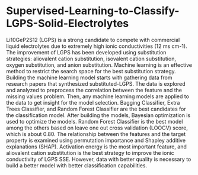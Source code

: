 # Supervised-Learning-to-Classify-LGPS-Solid-Electrolytes
Li10GeP2S12 (LGPS) is a strong candidate to compete with commercial liquid electrolytes due to extremely high ionic conductivities (12 ms cm-1). The improvement of LGPS has been developed using substitution strategies: aliovalent cation substitution, isovalent cation substitution, oxygen substitution, and anion substitution. Machine learning is an effective method to restrict the search space for the best substitution strategy. Building the machine learning model starts with gathering data from research papers that synthesized substituted-LGPS. The data is explored and analyzed to preprocess the correlation between the feature and the missing values problem. Then, any machine learning models are applied to the data to get insight for the model selection. Bagging Classifier, Extra Trees Classifier, and Random Forest Classifier are the best candidates for the classification model. After building the models, Bayesian optimization is used to optimize the models. Random Forest Classifier is the best model among the others based on leave one out cross validation (LOOCV) score, which is about 0.80. The relationship between the features and the target property is examined using permutation importance and Shapley additive explanations (SHAP). Activation energy is the most important feature, and aliovalent cation substitution is the best strategy to improve the ionic conductivity of LGPS SSE. However, data with better quality is necessary to build a better model with better classification capabilities.
